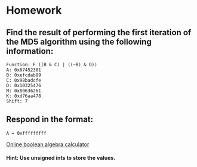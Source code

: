 # Homework  

## Find the result of performing the first iteration of the MD5 algorithm using the following information:  
```
Function: F ((B & C) | ((~B) & D))  
A: 0x67452301  
B: 0xefcdab89  
C: 0x98badcfe
D: 0x10325476
M: 0x80636261
K: 0xd76aa478
Shift: 7
```

## Respond in the format:
```
A = 0xfffffffff
```

[Online boolean algebra calculator](https://www.rapidtables.com/calc/math/binary-calculator.html)  

#### Hint: Use unsigned ints to store the values.
